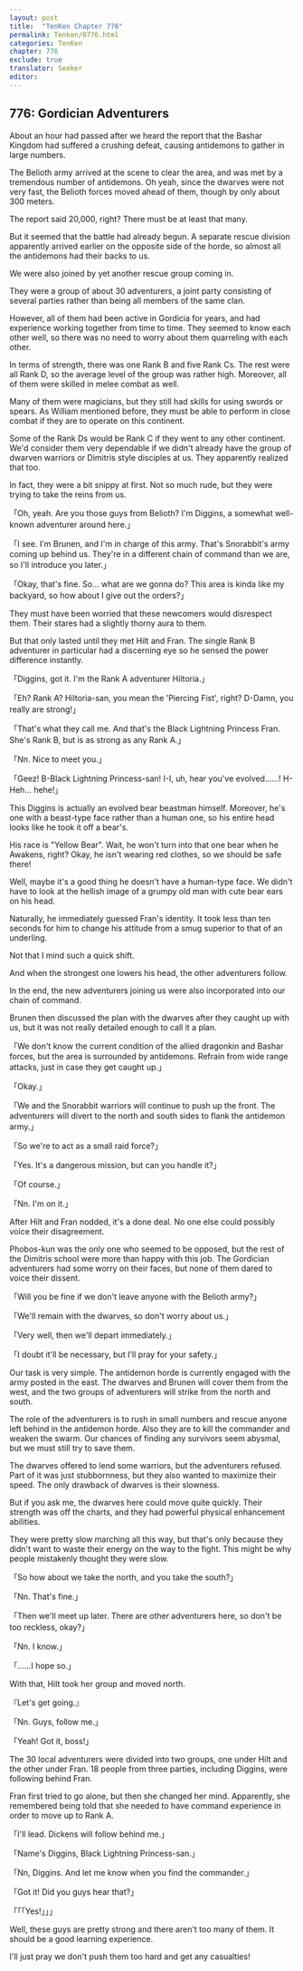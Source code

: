 ```yaml
---
layout: post
title:  "TenKen Chapter 776"
permalink: Tenken/0776.html
categories: TenKen
chapter: 776
exclude: true
translator: Seeker
editor: 
---
```

<h2 id="ch776">776: Gordician Adventurers</h2>

About an hour had passed after we heard the report that the Bashar Kingdom had suffered a crushing defeat, causing antidemons to gather in large numbers.

The Belioth army arrived at the scene to clear the area, and was met by a tremendous number of antidemons. Oh yeah, since the dwarves were not very fast, the Belioth forces moved ahead of them, though by only about 300 meters.

The report said 20,000, right? There must be at least that many.

But it seemed that the battle had already begun. A separate rescue division apparently arrived earlier on the opposite side of the horde, so almost all the antidemons had their backs to us.

We were also joined by yet another rescue group coming in.

They were a group of about 30 adventurers, a joint party consisting of several parties rather than being all members of the same clan.

However, all of them had been active in Gordicia for years, and had experience working together from time to time. They seemed to know each other well, so there was no need to worry about them quarreling with each other.

In terms of strength, there was one Rank B and five Rank Cs. The rest were all Rank D, so the average level of the group was rather high. Moreover, all of them were skilled in melee combat as well.

Many of them were magicians, but they still had skills for using swords or spears. As William mentioned before, they must be able to perform in close combat if they are to operate on this continent.

Some of the Rank Ds would be Rank C if they went to any other continent. We'd consider them very dependable if we didn't already have the group of dwarven warriors or Dimitris style disciples at us. They apparently realized that too.

In fact, they were a bit snippy at first. Not so much rude, but they were trying to take the reins from us.

「Oh, yeah. Are you those guys from Belioth? I'm Diggins, a somewhat well-known adventurer around here.」

「I see. I'm Brunen, and I'm in charge of this army. That's Snorabbit's army coming up behind us. They're in a different chain of command than we are, so I'll introduce you later.」

「Okay, that's fine. So… what are we gonna do? This area is kinda like my backyard, so how about I give out the orders?」

They must have been worried that these newcomers would disrespect them. Their stares had a slightly thorny aura to them.

But that only lasted until they met Hilt and Fran. The single Rank B adventurer in particular had a discerning eye so he sensed the power difference instantly.

「Diggins, got it. I'm the Rank A adventurer Hiltoria.」

「Eh? Rank A? Hiltoria-san, you mean the 'Piercing Fist', right? D-Damn, you really are strong!」

「That's what they call me. And that's the Black Lightning Princess Fran. She's Rank B, but is as strong as any Rank A.」

「Nn. Nice to meet you.」

「Geez! B-Black Lightning Princess-san! I-I, uh, hear you've evolved……! H-Heh… hehe!」

This Diggins is actually an evolved bear beastman himself. Moreover, he's one with a beast-type face rather than a human one, so his entire head looks like he took it off a bear's.

His race is "Yellow Bear". Wait, he won't turn into that one bear when he Awakens, right? Okay, he isn't wearing red clothes, so we should be safe there!

Well, maybe it's a good thing he doesn't have a human-type face. We didn't have to look at the hellish image of a grumpy old man with cute bear ears on his head.

Naturally, he immediately guessed Fran's identity. It took less than ten seconds for him to change his attitude from a smug superior to that of an underling.

Not that I mind such a quick shift.

And when the strongest one lowers his head, the other adventurers follow.

In the end, the new adventurers joining us were also incorporated into our chain of command.

Brunen then discussed the plan with the dwarves after they caught up with us, but it was not really detailed enough to call it a plan.

「We don't know the current condition of the allied dragonkin and Bashar forces, but the area is surrounded by antidemons. Refrain from wide range attacks, just in case they get caught up.」

「Okay.」

「We and the Snorabbit warriors will continue to push up the front. The adventurers will divert to the north and south sides to flank the antidemon army.」

「So we're to act as a small raid force?」

「Yes. It's a dangerous mission, but can you handle it?」

「Of course.」

「Nn. I'm on it.」

After Hilt and Fran nodded, it's a done deal. No one else could possibly voice their disagreement.

Phobos-kun was the only one who seemed to be opposed, but the rest of the Dimitris school were more than happy with this job. The Gordician adventurers had some worry on their faces, but none of them dared to voice their dissent.

「Will you be fine if we don't leave anyone with the Belioth army?」

「We'll remain with the dwarves, so don't worry about us.」

「Very well, then we'll depart immediately.」

「I doubt it'll be necessary, but I'll pray for your safety.」

Our task is very simple. The antidemon horde is currently engaged with the army posted in the east. The dwarves and Brunen will cover them from the west, and the two groups of adventurers will strike from the north and south.

The role of the adventurers is to rush in small numbers and rescue anyone left behind in the antidemon horde. Also they are to kill the commander and weaken the swarm. Our chances of finding any survivors seem abysmal, but we must still try to save them.

The dwarves offered to lend some warriors, but the adventurers refused. Part of it was just stubbornness, but they also wanted to maximize their speed. The only drawback of dwarves is their slowness.

But if you ask me, the dwarves here could move quite quickly. Their strength was off the charts, and they had powerful physical enhancement abilities.

They were pretty slow marching all this way, but that's only because they didn't want to waste their energy on the way to the fight. This might be why people mistakenly thought they were slow.

「So how about we take the north, and you take the south?」

「Nn. That's fine.」

「Then we'll meet up later. There are other adventurers here, so don't be too reckless, okay?」

「Nn. I know.」

「……I hope so.」

With that, Hilt took her group and moved north.

『Let's get going.』

「Nn. Guys, follow me.」

「Yeah! Got it, boss!」

The 30 local adventurers were divided into two groups, one under Hilt and the other under Fran. 18 people from three parties, including Diggins, were following behind Fran.

Fran first tried to go alone, but then she changed her mind. Apparently, she remembered being told that she needed to have command experience in order to move up to Rank A.

「I'll lead. Dickens will follow behind me.」

「Name's Diggins, Black Lightning Princess-san.」

「Nn, Diggins. And let me know when you find the commander.」

「Got it! Did you guys hear that?」

「「「Yes!」」」

Well, these guys are pretty strong and there aren't too many of them. It should be a good learning experience.

I'll just pray we don't push them too hard and get any casualties!





